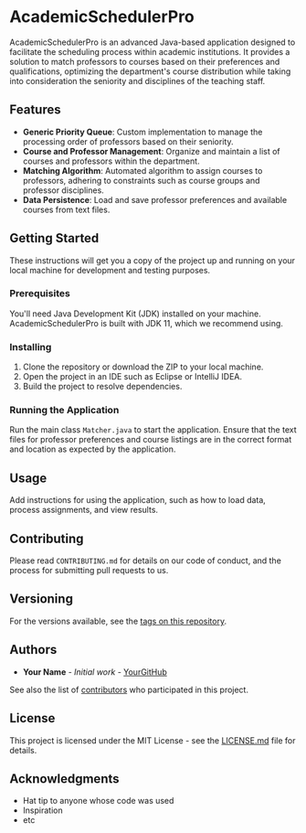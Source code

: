 # AcademicSchedulerPro

AcademicSchedulerPro is an advanced Java-based application designed to facilitate the scheduling process within academic institutions. It provides a solution to match professors to courses based on their preferences and qualifications, optimizing the department's course distribution while taking into consideration the seniority and disciplines of the teaching staff.

## Features

- **Generic Priority Queue**: Custom implementation to manage the processing order of professors based on their seniority.
- **Course and Professor Management**: Organize and maintain a list of courses and professors within the department.
- **Matching Algorithm**: Automated algorithm to assign courses to professors, adhering to constraints such as course groups and professor disciplines.
- **Data Persistence**: Load and save professor preferences and available courses from text files.

## Getting Started

These instructions will get you a copy of the project up and running on your local machine for development and testing purposes.

### Prerequisites

You'll need Java Development Kit (JDK) installed on your machine. AcademicSchedulerPro is built with JDK 11, which we recommend using.

### Installing

1. Clone the repository or download the ZIP to your local machine.
2. Open the project in an IDE such as Eclipse or IntelliJ IDEA.
3. Build the project to resolve dependencies.

### Running the Application

Run the main class `Matcher.java` to start the application. Ensure that the text files for professor preferences and course listings are in the correct format and location as expected by the application.

## Usage

Add instructions for using the application, such as how to load data, process assignments, and view results.

## Contributing

Please read `CONTRIBUTING.md` for details on our code of conduct, and the process for submitting pull requests to us.

## Versioning

For the versions available, see the [tags on this repository](https://github.com/your/repo/tags).

## Authors

- **Your Name** - *Initial work* - [YourGitHub](https://github.com/YourGitHub)

See also the list of [contributors](https://github.com/your/repo/contributors) who participated in this project.

## License

This project is licensed under the MIT License - see the [LICENSE.md](LICENSE.md) file for details.

## Acknowledgments

- Hat tip to anyone whose code was used
- Inspiration
- etc

